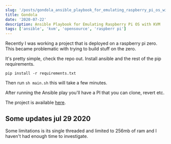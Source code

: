 ```yaml
---
slug: '/posts/gondola_ansible_playbook_for_emulating_raspberry_pi_os_with_kvm'
title: Gondola
date: '2020-07-22'
description: Ansible Playbook for Emulating Raspberry Pi OS with KVM
tags: ['ansible', 'kvm', 'opensource', 'raspberr pi']
---
```


Recently I was working a project that is deployed on a raspberry pi zero. This became problematic with trying to build
stuff on the zero.

It's pretty simple, check the repo out. Install ansible and the rest of the pip requirements.

`pip install -r requirements.txt`

Then run `sh main.sh` this will take a few minutes.

After running the Ansible play you'll have a PI that you can clone, revert etc.

The project is available [here](https://github.com/ncrmro/gondola).

## Some updates jul 29 2020
Some limitations is its single threaded and limited to 256mb of ram and I haven't had enough time to investigate.
